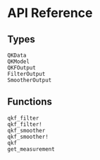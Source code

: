# API Reference

## Types
```@docs
QKData
QKModel
QKFOutput
FilterOutput
SmootherOutput
```

## Functions
```@docs
qkf_filter
qkf_filter!
qkf_smoother
qkf_smoother!
qkf
get_measurement
```
